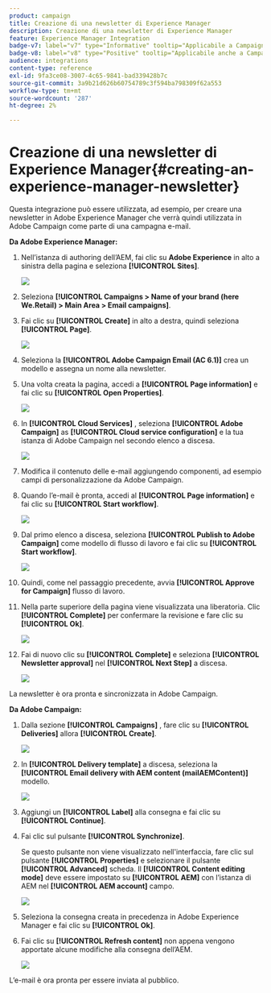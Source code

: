 ```yaml
---
product: campaign
title: Creazione di una newsletter di Experience Manager
description: Creazione di una newsletter di Experience Manager
feature: Experience Manager Integration
badge-v7: label="v7" type="Informative" tooltip="Applicabile a Campaign Classic v7"
badge-v8: label="v8" type="Positive" tooltip="Applicabile anche a Campaign v8"
audience: integrations
content-type: reference
exl-id: 9fa3ce08-3007-4c65-9841-bad339428b7c
source-git-commit: 3a9b21d626b60754789c3f594ba798309f62a553
workflow-type: tm+mt
source-wordcount: '287'
ht-degree: 2%

---
```


# Creazione di una newsletter di Experience Manager{#creating-an-experience-manager-newsletter}



Questa integrazione può essere utilizzata, ad esempio, per creare una newsletter in Adobe Experience Manager che verrà quindi utilizzata in Adobe Campaign come parte di una campagna e-mail.

**Da Adobe Experience Manager:**

1. Nell’istanza di authoring dell’AEM, fai clic su **Adobe Experience** in alto a sinistra della pagina e seleziona **[!UICONTROL Sites]**.

   ![](assets/aem_uc_1.png)

1. Seleziona **[!UICONTROL Campaigns > Name of your brand (here We.Retail) > Main Area > Email campaigns]**.
1. Fai clic su **[!UICONTROL Create]** in alto a destra, quindi seleziona **[!UICONTROL Page]**.

   ![](assets/aem_uc_2.png)

1. Seleziona la **[!UICONTROL Adobe Campaign Email (AC 6.1)]** crea un modello e assegna un nome alla newsletter.
1. Una volta creata la pagina, accedi a **[!UICONTROL Page information]** e fai clic su **[!UICONTROL Open Properties]**.

   ![](assets/aem_uc_3.png)

1. In **[!UICONTROL Cloud Services]** , seleziona **[!UICONTROL Adobe Campaign]** as **[!UICONTROL Cloud service configuration]** e la tua istanza di Adobe Campaign nel secondo elenco a discesa.

   ![](assets/aem_uc_4.png)

1. Modifica il contenuto delle e-mail aggiungendo componenti, ad esempio campi di personalizzazione da Adobe Campaign.
1. Quando l’e-mail è pronta, accedi al **[!UICONTROL Page information]** e fai clic su **[!UICONTROL Start workflow]**.

   ![](assets/aem_uc_5.png)

1. Dal primo elenco a discesa, seleziona **[!UICONTROL Publish to Adobe Campaign]** come modello di flusso di lavoro e fai clic su **[!UICONTROL Start workflow]**.

   ![](assets/aem_uc_6.png)

1. Quindi, come nel passaggio precedente, avvia **[!UICONTROL Approve for Campaign]** flusso di lavoro.
1. Nella parte superiore della pagina viene visualizzata una liberatoria. Clic **[!UICONTROL Complete]** per confermare la revisione e fare clic su **[!UICONTROL Ok]**.

   ![](assets/aem_uc_7.png)

1. Fai di nuovo clic su **[!UICONTROL Complete]** e seleziona **[!UICONTROL Newsletter approval]** nel **[!UICONTROL Next Step]** a discesa.

   ![](assets/aem_uc_8.png)

La newsletter è ora pronta e sincronizzata in Adobe Campaign.

**Da Adobe Campaign:**

1. Dalla sezione **[!UICONTROL Campaigns]** , fare clic su **[!UICONTROL Deliveries]** allora **[!UICONTROL Create]**.

   ![](assets/aem_uc_9.png)

1. In **[!UICONTROL Delivery template]** a discesa, seleziona la **[!UICONTROL Email delivery with AEM content (mailAEMContent)]** modello.

   ![](assets/aem_uc_10.png)

1. Aggiungi un **[!UICONTROL Label]** alla consegna e fai clic su **[!UICONTROL Continue]**.
1. Fai clic sul pulsante **[!UICONTROL Synchronize]**.

   Se questo pulsante non viene visualizzato nell&#39;interfaccia, fare clic sul pulsante **[!UICONTROL Properties]** e selezionare il pulsante **[!UICONTROL Advanced]** scheda. Il **[!UICONTROL Content editing mode]** deve essere impostato su **[!UICONTROL AEM]** con l’istanza di AEM nel **[!UICONTROL AEM account]** campo.

   ![](assets/aem_uc_11.png)

1. Seleziona la consegna creata in precedenza in Adobe Experience Manager e fai clic su **[!UICONTROL Ok]**.
1. Fai clic su **[!UICONTROL Refresh content]** non appena vengono apportate alcune modifiche alla consegna dell’AEM.

   ![](assets/aem_uc_12.png)

L’e-mail è ora pronta per essere inviata al pubblico.

